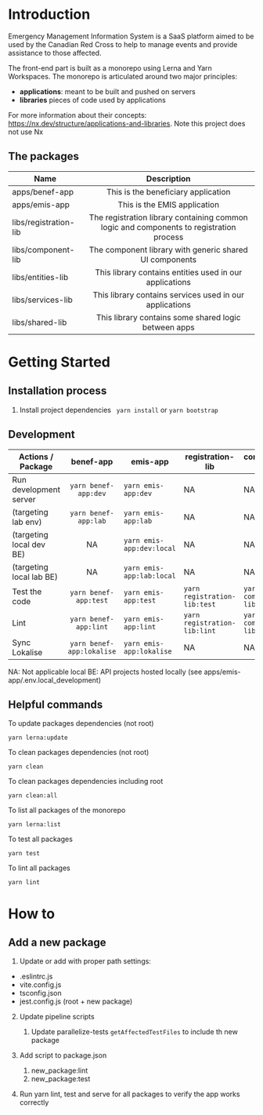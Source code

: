 # Introduction
Emergency Management Information System is a SaaS platform aimed to be used by the Canadian
Red Cross to help to manage events and provide assistance to those affected.

The front-end part is built as a monorepo using Lerna and Yarn Workspaces. The monorepo is articulated around two major principles:
- **applications**: meant to be built and pushed on servers
- **libraries** pieces of code used by applications

For more information about their concepts: https://nx.dev/structure/applications-and-libraries. Note this project does not use Nx

## The packages

| Name                  |                                       Description                                       |
|-----------------------|:---------------------------------------------------------------------------------------:|
| apps/benef-app        |                           This is the beneficiary application                           |
| apps/emis-app         |                              This is the EMIS application                               | 
| libs/registration-lib | The registration library containing common logic and components to registration process | 
| libs/component-lib    |                 The component library with generic shared UI components                 | 
| libs/entities-lib     |                 This library contains entities used in our applications                 | 
| libs/services-lib     |                 This library contains services used in our applications                 | 
| libs/shared-lib       |                  This library contains some shared logic between apps                   | 


# Getting Started
## Installation process

1. Install project dependencies
``` yarn install``` or ```yarn bootstrap```

## Development

| Actions / Package         |           benef-app           | emis-app                      | registration-lib                 | component-lib                 | entities-lib                 |
|---------------------------|:-----------------------------:|-------------------------------|----------------------------------|-------------------------------|------------------------------|
| Run development server    | ```yarn benef-app:dev```      | ```yarn emis-app:dev```       | NA                               | NA                            | NA                           |
|  (targeting lab env)      | ```yarn benef-app:lab```      | ```yarn emis-app:lab```       | NA                               | NA                            | NA                           |
|  (targeting local dev BE) | NA                            | ```yarn emis-app:dev:local``` | NA                               | NA                            | NA                           |
|  (targeting local lab BE) | NA                            | ```yarn emis-app:lab:local``` | NA                               | NA                            | NA                           |
| Test the code             | ```yarn benef-app:test```     | ```yarn emis-app:test```      | ```yarn registration-lib:test``` | ```yarn component-lib:test``` | ```yarn entities-lib:test``` | 
| Lint                      | ```yarn benef-app:lint```     | ```yarn emis-app:lint```      | ```yarn registration-lib:lint``` | ```yarn component-lib:lint``` | ```yarn entities-lib:lint``` | 
| Sync Lokalise             | ```yarn benef-app:lokalise``` | ```yarn emis-app:lokalise```  | NA                               | NA                            | NA                           | 

NA: Not applicable
local BE: API projects hosted locally (see apps/emis-app/.env.local_development)

## Helpful commands

To update packages dependencies (not root)
```
yarn lerna:update
```

To clean packages dependencies (not root)
```
yarn clean
```

To clean packages dependencies including root
```
yarn clean:all
```

To list all packages of the monorepo
```
yarn lerna:list
```

To test all packages
```
yarn test
```

To lint all packages
```
yarn lint
```

# How to
## Add a new package

1) Update or add with proper path settings:
- .eslintrc.js
- vite.config.js
- tsconfig.json
- jest.config.js (root + new package)

2) Update pipeline scripts
   1) Update parallelize-tests `getAffectedTestFiles` to include th new package

3) Add script to package.json
   1) new_package:lint
   3) new_package:test

4) Run yarn lint, test and serve for all packages to verify the app works correctly
